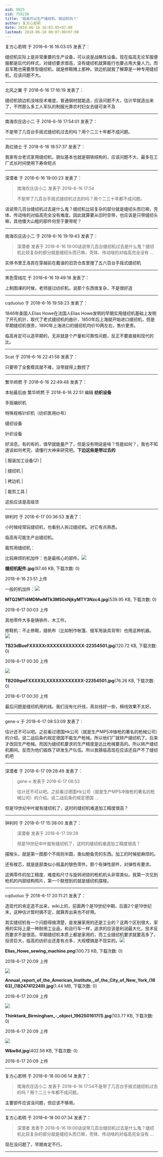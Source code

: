 ```yaml
---
aid: 9025
zid: 758238
title: '临高可以生产缝纫机，锁边机吗？'
author: 复方心若明
date: 2018-06-16 16:03:05+07:00
lastmod: 2018-06-18 00:07:00+07:00
---
```


复方心若明 于 2018-6-16 16:03:05 发表了：

缝纫机实际上是非常重要的生产设备，可以说是战略性设备。现在临高无论军服便服都是后代的样式，对缝纫要求很高，没有缝纫机就算能行也要占用大量人力。而且军靴也需要厚型缝纫机，就是修鞋摊上那种。锁边机就我了解算是一种专用缝纫机，应该问题不大。

---------

北风之翼 于 2018-6-16 17:16:19 发表了：

缝纫机锁边机没啥技术难度，普通钢材就能造，应该问题不大，估计早就造出来了，不然那么多工人军队的制服光靠农村妇女去缝可来不及

---------

南海农庄店小二 于 2018-6-16 17:54:01 发表了：

不是带了几百台手摇式缝纫机过去的吗？用个二三十年都不成问题。

---------

真红骑士 于 2018-6-16 18:57:37 发表了：

我家有台老式家用缝纫机，貌似基本也就是钢铁结构的，应该问题不大，最多在工厂式长时间使用下寿命短点

---------

深潜者 于 2018-6-16 19:00:23 发表了：

> 南海农庄店小二 发表于 2018-6-16 17:54
> 
> 不是带了几百台手摇式缝纫机过去的吗？用个二三十年都不成问题。



话说带几百台缝纫机过去是什么鬼？缝纫机比较复杂的部分就是缝纫头而已嘛，壳体、传动啥的对临高完全没有难度。因此就算要从旧时空带，也应该是只带缝纫头嘛，其他傻大山粗的部件何至于要带呢？

---------

南海农庄店小二 于 2018-6-16 19:19:43 发表了：

> 深潜者 发表于 2018-6-16 19:00话说带几百台缝纫机过去是什么鬼？缝纫机比较复杂的部分就是缝纫头而已嘛，壳体、传动啥的对临高完全没有 ...



实体书里王洛宾在穿越前在戴谐的旧货仓库里搜了五六百台手摇式缝纫机

---------

黑色雪绒花 于 2018-6-16 19:49:18 发表了：

上制图课的时候，老师提过纺织机，说那个东西很复杂，不是很好造

---------

cqduoluo 于 2018-6-16 19:58:23 发表了：

1846年美国人Elias Howe在法国人Elias Howe发明的早期实用缝纫机基础上发明了开孔机针，取代了老式缝纫机的曲针，1850年后上海就开始进口缝纫机，但是早期缝纫机很贵，1890年上海进口的缝纫机均价10两左右，售价更贵。

临高肯定可以造早期的，无非就是个产量和可靠性问题，反正不要直接和现代的比。

---------

Scat 于 2018-6-16 22:41:58 发表了：

只要带了全套模具就不难，没带就得上数控了

---------

繁华烬燃 于 2018-6-16 22:49:48 发表了：

本帖最后由 繁华烬燃 于 2018-6-16 22:51 编辑 **纺织设备**

手摇编织机

特殊规格针织机（纺织医用纱布）

缝纫设备

针织设备

好消息，有的有的，很早就能量产了，但是没有明说是啥？性能如何？，我也不知道该如何考究，请懂行大神来研究吧。**下边这些是带过去的**

| 服装加工设备(2) |

| 缝纫机 |

| 拷边机 |

| 裁剪工具 |

这些应该是高级货

---------

钟利时 于 2018-6-17 00:36:53 发表了：

小时候经常玩缝纫机，也看别人拆过缝纫机。对它有点熟悉。

临高有可能生产出缝纫机。

裁剪用缝纫机：

比较麻烦的机加件：也是最核心的部件。![](https://mirrors.tuna.tsinghua.edu.cn/osdn/lgqm/72877/235157pcex442bxxde2hfg.jpg)



**缝纫机配件.jpg**(97.46 KB, 下载次数: 0)



2018-6-16 23:51 上传



一般的机加件：![](https://mirrors.tuna.tsinghua.edu.cn/osdn/lgqm/72877/000345i6pphnmyjzn6dnqv.jpg)



**MTQ2MTI4MDMwMTk3MS0xNjkyMTY3Nzc4.jpg**(539.95 KB, 下载次数: 0)



2018-6-17 00:03 上传



其他零件大多是铸铁件、木工件。

修鞋机：不止修鞋，缝帆布（比如制作帐篷、缝军用装具背带）也用这种机器。![](https://mirrors.tuna.tsinghua.edu.cn/osdn/lgqm/72877/003042s2vi2ixqpq7xkxvp.jpg)



**TB23dBueFXXXXXrXXXXXXXXXXXX-22354501.jpg**(120.72 KB, 下载次数: 0)



2018-6-17 00:30 上传



![](https://mirrors.tuna.tsinghua.edu.cn/osdn/lgqm/72877/003042rqoqqb2gogy5g65q.jpg)



**TB2GlhpeFXXXXXLXXXXXXXXXXXX-22354501.jpg**(76.26 KB, 下载次数: 0)



2018-6-17 00:30 上传



最后问题是缝纫机用的线。我们没有化纤线，真丝线好一些，棉线效果不太好。

---------

gene-x 于 2018-6-17 08:53:09 发表了：

估计还不可以吧。之前看过德国Hk公司（就是生产MP5冲锋枪的著名的枪械公司）的介绍。说二战后条约规定德国不能生产枪械。所以他们厂就转产缝纫机了。后来才改回生产枪械。而因为缝纫机要求的生产精度是远比枪械要高的。所以转产缝纫机期间。反而为他们锻炼了研发生产队伍。所以我猜临高现在应该还自产不了缝纫机吧

---------

深潜者 于 2018-6-17 09:28:49 发表了：

> gene-x 发表于 2018-6-17 08:53
> 
> 估计还不可以吧。之前看过德国Hk公司（就是生产MP5冲锋枪的著名的枪械公司）的介绍。说二战后条约规定德国 ...



但是19世纪中叶就有缝纫机了，这时的缝纫机难道加工精度很高？

---------

钟利时 于 2018-6-17 15:38:00 发表了：

> 深潜者 发表于 2018-6-17 09:28
> 
> 但是19世纪中叶就有缝纫机了，这时的缝纫机难道加工精度很高？



摆梭头，就是第一图那个不规则半圆，类似鲍鱼壳的东西。加工的时候挺麻烦的。

还有梭芯，就是底部类似小瓶盖的银色零件。那个有弹性部件，对弹性有要求。

这俩零件的加工精度、难度和尺寸与旋转闭锁的枪机机头非常类似。我第一次见到枪机的内部结构照片，第一个联想到的就是缝纫机摆梭。

---------

cqduoluo 于 2018-6-17 20:11:21 发表了：

造现代的肯定造不出来，wiki上的，前面两个是19世纪中期，后面2个是19世纪末，这种估计暂时搞不定，就算弄出来也不好用。

其实缝纫机有一个问题得搞清楚，是发展家用的还是工业的？这两个区别很大，家用的实际上是一种耐用工业品，和自行车一样，追求的应该是利润最大化，技术反而要求不是很高，早期缝纫机本质上都是家用的，而工业缝纫机要求就要高多了，投资巨大，临高的纺织业还差有点多，大规模搞是不现实的。![](https://mirrors.tuna.tsinghua.edu.cn/osdn/lgqm/72877/200934gr1d9zmksgfad8yd.png)



**Elias\_Howe\_sewing\_machine.png**(100.73 KB, 下载次数: 0)



2018-6-17 20:09 上传



![](https://mirrors.tuna.tsinghua.edu.cn/osdn/lgqm/72877/200934j5tonoe1oy1ftoj0.jpg)



**Annual\_report\_of\_the\_American\_Institute,\_of\_the\_City\_of\_New\_York\_(1863)\_(18247412249).jpg**(1.44 MB, 下载次数: 0)



2018-6-17 20:09 上传



![](https://mirrors.tuna.tsinghua.edu.cn/osdn/lgqm/72877/200934caoaelrl2pnnlcpp.jpg)



**Thinktank\_Birmingham\_-\_object\_1962S01617(1).jpg**(103.77 KB, 下载次数: 0)



2018-6-17 20:09 上传



![](https://mirrors.tuna.tsinghua.edu.cn/osdn/lgqm/72877/200935rhejwihszw878nts.jpg)



**W&amp;w8d.jpg**(402.56 KB, 下载次数: 0)



2018-6-17 20:09 上传

---------

复方心若明 于 2018-6-18 00:06:14 发表了：

> 南海农庄店小二 发表于 2018-6-16 17:54不是带了几百台手摇式缝纫机过去的吗？用个二三十年都不成问题。



主要部件应该没问题，但应该不够用。

---------

复方心若明 于 2018-6-18 00:07:34 发表了：

> 深潜者 发表于 2018-6-16 19:00话说带几百台缝纫机过去是什么鬼？缝纫机比较复杂的部分就是缝纫头而已嘛，壳体、传动啥的对临高完全没有 ...



现在没问题了，早期肯定不行。

---------

